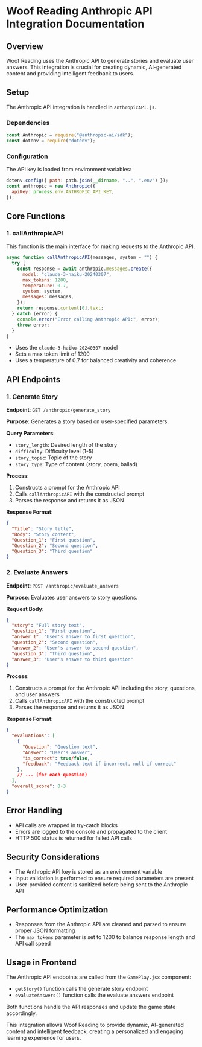 # Woof Reading Anthropic API Integration Documentation

## Overview

Woof Reading uses the Anthropic API to generate stories and evaluate user answers. This integration is crucial for creating dynamic, AI-generated content and providing intelligent feedback to users.

## Setup

The Anthropic API integration is handled in `anthropicAPI.js`.

### Dependencies

```javascript
const Anthropic = require("@anthropic-ai/sdk");
const dotenv = require("dotenv");
```

### Configuration

The API key is loaded from environment variables:

```javascript
dotenv.config({ path: path.join(__dirname, "..", ".env") });
const anthropic = new Anthropic({
  apiKey: process.env.ANTHROPIC_API_KEY,
});
```

## Core Functions

### 1. callAnthropicAPI

This function is the main interface for making requests to the Anthropic API.

```javascript
async function callAnthropicAPI(messages, system = "") {
  try {
    const response = await anthropic.messages.create({
      model: "claude-3-haiku-20240307",
      max_tokens: 1200,
      temperature: 0.7,
      system: system,
      messages: messages,
    });
    return response.content[0].text;
  } catch (error) {
    console.error("Error calling Anthropic API:", error);
    throw error;
  }
}
```

- Uses the `claude-3-haiku-20240307` model
- Sets a max token limit of 1200
- Uses a temperature of 0.7 for balanced creativity and coherence

## API Endpoints

### 1. Generate Story

**Endpoint**: `GET /anthropic/generate_story`

**Purpose**: Generates a story based on user-specified parameters.

**Query Parameters**:

- `story_length`: Desired length of the story
- `difficulty`: Difficulty level (1-5)
- `story_topic`: Topic of the story
- `story_type`: Type of content (story, poem, ballad)

**Process**:

1. Constructs a prompt for the Anthropic API
2. Calls `callAnthropicAPI` with the constructed prompt
3. Parses the response and returns it as JSON

**Response Format**:

```json
{
  "Title": "Story title",
  "Body": "Story content",
  "Question_1": "First question",
  "Question_2": "Second question",
  "Question_3": "Third question"
}
```

### 2. Evaluate Answers

**Endpoint**: `POST /anthropic/evaluate_answers`

**Purpose**: Evaluates user answers to story questions.

**Request Body**:

```json
{
  "story": "Full story text",
  "question_1": "First question",
  "answer_1": "User's answer to first question",
  "question_2": "Second question",
  "answer_2": "User's answer to second question",
  "question_3": "Third question",
  "answer_3": "User's answer to third question"
}
```

**Process**:

1. Constructs a prompt for the Anthropic API including the story, questions, and user answers
2. Calls `callAnthropicAPI` with the constructed prompt
3. Parses the response and returns it as JSON

**Response Format**:

```json
{
  "evaluations": [
    {
      "Question": "Question text",
      "Answer": "User's answer",
      "is_correct": true/false,
      "feedback": "Feedback text if incorrect, null if correct"
    },
    // ... (for each question)
  ],
  "overall_score": 0-3
}
```

## Error Handling

- API calls are wrapped in try-catch blocks
- Errors are logged to the console and propagated to the client
- HTTP 500 status is returned for failed API calls

## Security Considerations

- The Anthropic API key is stored as an environment variable
- Input validation is performed to ensure required parameters are present
- User-provided content is sanitized before being sent to the Anthropic API

## Performance Optimization

- Responses from the Anthropic API are cleaned and parsed to ensure proper JSON formatting
- The `max_tokens` parameter is set to 1200 to balance response length and API call speed

## Usage in Frontend

The Anthropic API endpoints are called from the `GamePlay.jsx` component:

- `getStory()` function calls the generate story endpoint
- `evaluateAnswers()` function calls the evaluate answers endpoint

Both functions handle the API responses and update the game state accordingly.

This integration allows Woof Reading to provide dynamic, AI-generated content and intelligent feedback, creating a personalized and engaging learning experience for users.
